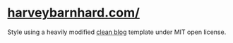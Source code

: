 # [harveybarnhard.com/](https://harveybarnhard.com/)

Style using a heavily modified [clean blog](http://startbootstrap.com/template-overviews/clean-blog/)
template under MIT open license.
